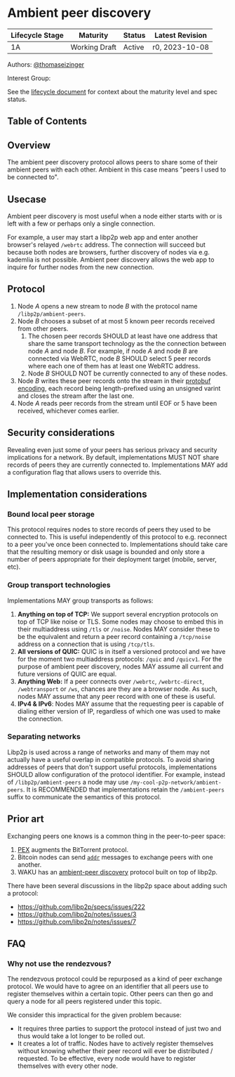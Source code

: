 # Ambient peer discovery

| Lifecycle Stage | Maturity      | Status | Latest Revision |
|-----------------|---------------|--------|-----------------|
| 1A              | Working Draft | Active | r0, 2023-10-08  |

Authors: [@thomaseizinger]

Interest Group: 

[@thomaseizinger]: https://github.com/thomaseizinger

See the [lifecycle document][lifecycle-spec] for context about the maturity level and spec status.

[lifecycle-spec]: https://github.com/libp2p/specs/blob/master/00-framework-01-spec-lifecycle.md

## Table of Contents

<!-- TODO -->

## Overview

The ambient peer discovery protocol allows peers to share some of their ambient peers with each other.
Ambient in this case means "peers I used to be connected to".

## Usecase

Ambient peer discovery is most useful when a node either starts with or is left with a few or perhaps only a single connection.

For example, a user may start a libp2p web app and enter another browser's relayed `/webrtc` address.
The connection will succeed but because both nodes are browsers, further discovery of nodes via e.g. kademlia is not possible.
Ambient peer discovery allows the web app to inquire for further nodes from the new connection.

## Protocol

1. Node _A_ opens a new stream to node _B_ with the protocol name `/libp2p/ambient-peers`.
1. Node _B_ chooses a subset of at most 5 known peer records received from other peers.
   1. The chosen peer records SHOULD at least have one address that share the same transport technology as the the connection between node _A_ and node _B_.
      For example, if node _A_ and node _B_ are connected via WebRTC, node _B_ SHOULD select 5 peer records where each one of them has at least one WebRTC address.
   1. Node _B_ SHOULD NOT be currently connected to any of these nodes.
1. Node _B_ writes these peer records onto the stream in their [protobuf encoding](https://github.com/libp2p/specs/blob/master/RFC/0003-routing-records.md#address-record-format), each record being length-prefixed using an unsigned varint and closes the stream after the last one.
1. Node _A_ reads peer records from the stream until EOF or 5 have been received, whichever comes earlier.

## Security considerations

Revealing even just some of your peers has serious privacy and security implications for a network.
By default, implementations MUST NOT share records of peers they are currently connected to.
Implementations MAY add a configuration flag that allows users to override this.

<!-- @vyzo to add more text here -->

## Implementation considerations

### Bound local peer storage

This protocol requires nodes to store records of peers they used to be connected to.
This is useful independently of this protocol to e.g. reconnect to a peer you've once been connected to.
Implementations should take care that the resulting memory or disk usage is bounded and only store a number of peers appropriate for their deployment target (mobile, server, etc). 

### Group transport technologies

Implementations MAY group transports as follows:

1. **Anything on top of TCP:** We support several encryption protocols on top of TCP like noise or TLS.
   Some nodes may choose to embed this in their multiaddress using `/tls` or `/noise`.
   Nodes MAY consider these to be the equivalent and return a peer record containing a `/tcp/noise` address on a connection that is using `/tcp/tls`.
2. **All versions of QUIC:** QUIC is in itself a versioned protocol and we have for the moment two multiaddress protocols: `/quic` and `/quicv1`.
   For the purpose of ambient peer discovery, nodes MAY assume all current and future versions of QUIC are equal.
3. **Anything Web:** If a peer connects over `/webrtc`, `/webrtc-direct`, `/webtransport` or `/ws`, chances are they are a browser node.
   As such, nodes MAY assume that any peer record with one of these is useful.
4. **IPv4 & IPv6**: Nodes MAY assume that the requesting peer is capable of dialing either version of IP, regardless of which one was used to make the connection.

### Separating networks

Libp2p is used across a range of networks and many of them may not actually have a useful overlap in compatible protocols.
To avoid sharing addresses of peers that don't support useful protocols, implementations SHOULD allow configuration of the protocol identifier.
For example, instead of `/libp2p/ambient-peers` a node may use `/my-cool-p2p-network/ambient-peers`.
It is RECOMMENDED that implementations retain the `/ambient-peers` suffix to communicate the semantics of this protocol.

## Prior art

Exchanging peers one knows is a common thing in the peer-to-peer space:

1. [PEX](https://en.wikipedia.org/wiki/Peer_exchange) augments the BitTorrent protocol.
2. Bitcoin nodes can send [`addr`](https://en.bitcoin.it/wiki/Protocol_documentation#addr) messages to exchange peers with one another.
3. WAKU has an [ambient-peer discovery](https://github.com/vacp2p/rfc/blob/master/content/docs/rfcs/34/README.md) protocol built on top of libp2p.

There have been several discussions in the libp2p space about adding such a protocol:

- https://github.com/libp2p/specs/issues/222
- https://github.com/libp2p/notes/issues/3
- https://github.com/libp2p/notes/issues/7

## FAQ

### Why not use the rendezvous?

The rendezvous protocol could be repurposed as a kind of peer exchange protocol.
We would have to agree on an identifier that all peers use to register themselves within a certain topic.
Other peers can then go and query a node for all peers registered under this topic.

We consider this impractical for the given problem because:

- It requires three parties to support the protocol instead of just two and thus would take a lot longer to be rolled out.
- It creates a lot of traffic.
  Nodes have to actively register themselves without knowing whether their peer record will ever be distributed / requested.
  To be effective, every node would have to register themselves with every other node.
